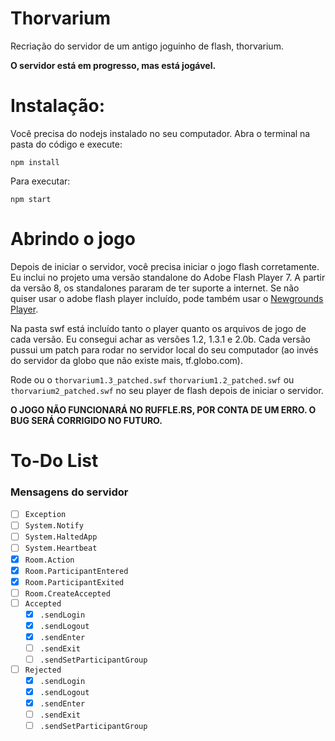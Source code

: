 # Thorvarium

Recriação do servidor de um antigo joguinho de flash, thorvarium.

**O servidor está em progresso, mas está jogável.**

# Instalação:

Você precisa do nodejs instalado no seu computador. Abra o terminal na pasta do código e execute:

````shell
npm install
````

Para executar:

```shell
npm start
```

# Abrindo o jogo

Depois de iniciar o servidor, você precisa iniciar o jogo flash corretamente. Eu inclui no projeto uma versão standalone do Adobe Flash Player 7. A partir da versão 8, os standalones pararam de ter suporte a internet. Se não quiser usar o adobe flash player incluído, pode também usar o [Newgrounds Player](https://www.newgrounds.com/flash/player).

Na pasta swf está incluído tanto o player quanto os arquivos de jogo de cada versão. Eu consegui achar as versões 1.2, 1.3.1 e 2.0b. Cada versão pussui um patch para rodar no servidor local do seu computador (ao invés do servidor da globo que não existe mais, tf.globo.com).

Rode ou o `thorvarium1.3_patched.swf` `thorvarium1.2_patched.swf` ou `thorvarium2_patched.swf` no seu player de flash depois de iniciar o servidor.

**O JOGO NÃO FUNCIONARÁ NO RUFFLE.RS, POR CONTA DE UM ERRO. O BUG SERÁ CORRIGIDO NO FUTURO.**

# To-Do List

### Mensagens do servidor

- [ ] `Exception`
- [ ] `System.Notify`
- [ ] `System.HaltedApp`
- [ ] `System.Heartbeat`
- [X] `Room.Action`
- [X] `Room.ParticipantEntered`
- [X] `Room.ParticipantExited`
- [ ] `Room.CreateAccepted`
- [ ] `Accepted`
  - [x] `.sendLogin`
  - [x] `.sendLogout`
  - [x] `.sendEnter`
  - [ ] `.sendExit`
  - [ ] `.sendSetParticipantGroup`
- [ ] `Rejected`
  - [x] `.sendLogin`
  - [x] `.sendLogout`
  - [x] `.sendEnter`
  - [ ] `.sendExit`
  - [ ] `.sendSetParticipantGroup`
